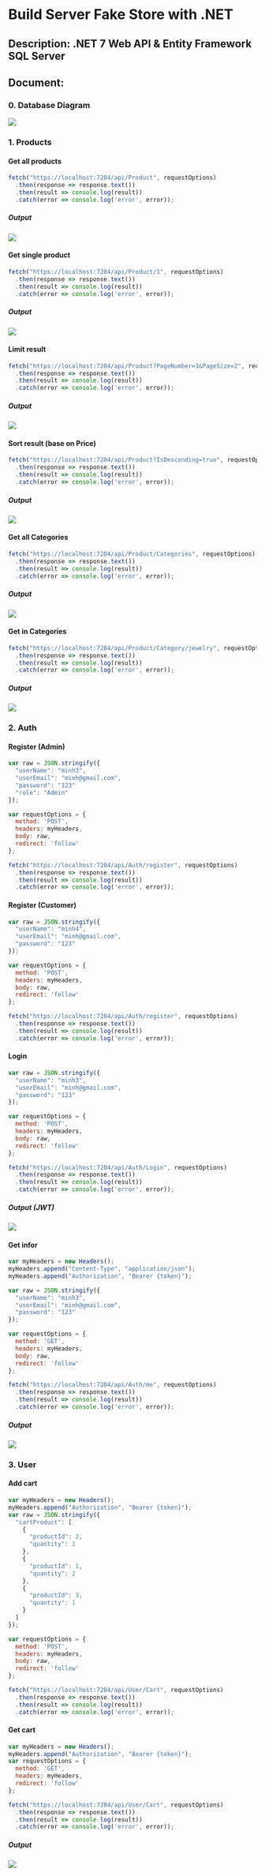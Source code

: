 # Build Server Fake Store with .NET
## Description: .NET 7 Web API & Entity Framework SQL Server
## Document: 

### 0. Database Diagram
<img src="https://imgur.com/4bCE2E0.jpg"> <br>

### 1. Products
#### Get all products		
```javascript
fetch("https://localhost:7204/api/Product", requestOptions)
  .then(response => response.text())
  .then(result => console.log(result))
  .catch(error => console.log('error', error));
```
##### Output
<img src="https://imgur.com/3pBQMED.jpg"> <br>

#### Get single product	
```javascript
fetch("https://localhost:7204/api/Product/1", requestOptions)
  .then(response => response.text())
  .then(result => console.log(result))
  .catch(error => console.log('error', error));
```
##### Output
<img src="https://imgur.com/pLUECDh.jpg"> <br>

#### Limit result 
```javascript
fetch("https://localhost:7204/api/Product?PageNumber=1&PageSize=2", requestOptions)
  .then(response => response.text())
  .then(result => console.log(result))
  .catch(error => console.log('error', error));
```
##### Output
<img src="https://imgur.com/cvYMMZV.jpg"> <br>

#### Sort result (base on Price)
```javascript
fetch("https://localhost:7204/api/Product?IsDescending=true", requestOptions)
  .then(response => response.text())
  .then(result => console.log(result))
  .catch(error => console.log('error', error));
```
##### Output
<img src="https://imgur.com/QfiZo9o.jpg"> <br>

#### Get all Categories
```javascript
fetch("https://localhost:7204/api/Product/Categories", requestOptions)
  .then(response => response.text())
  .then(result => console.log(result))
  .catch(error => console.log('error', error));
```
##### Output
<img src="https://imgur.com/o9eXzYs.jpg"> <br>

#### Get in Categories
```javascript
fetch("https://localhost:7204/api/Product/Category/jewelry", requestOptions)
  .then(response => response.text())
  .then(result => console.log(result))
  .catch(error => console.log('error', error));
```
##### Output
<img src="https://imgur.com/IMYzyXD.jpg"> <br>

### 2. Auth
#### Register (Admin)

```javascript
var raw = JSON.stringify({
  "userName": "minh3",
  "userEmail": "minh@gmail.com",
  "password": "123"
  "role": "Admin"
});

var requestOptions = {
  method: 'POST',
  headers: myHeaders,
  body: raw,
  redirect: 'follow'
};

fetch("https://localhost:7204/api/Auth/register", requestOptions)
  .then(response => response.text())
  .then(result => console.log(result))
  .catch(error => console.log('error', error));

```

#### Register (Customer)

```javascript
var raw = JSON.stringify({
  "userName": "minh4",
  "userEmail": "minh@gmail.com",
  "password": "123"
});

var requestOptions = {
  method: 'POST',
  headers: myHeaders,
  body: raw,
  redirect: 'follow'
};

fetch("https://localhost:7204/api/Auth/register", requestOptions)
  .then(response => response.text())
  .then(result => console.log(result))
  .catch(error => console.log('error', error));

```
#### Login 
```javascript
var raw = JSON.stringify({
  "userName": "minh3",
  "userEmail": "minh@gmail.com",
  "password": "123"
});

var requestOptions = {
  method: 'POST',
  headers: myHeaders,
  body: raw,
  redirect: 'follow'
};

fetch("https://localhost:7204/api/Auth/Login", requestOptions)
  .then(response => response.text())
  .then(result => console.log(result))
  .catch(error => console.log('error', error));
```

##### Output (JWT)
<img src="https://imgur.com/O0yke5s.jpg"> <br>


#### Get infor 
```javascript
var myHeaders = new Headers();
myHeaders.append("Content-Type", "application/json");
myHeaders.append("Authorization", "Bearer {token}");

var raw = JSON.stringify({
  "userName": "minh3",
  "userEmail": "minh@gmail.com",
  "password": "123"
});

var requestOptions = {
  method: 'GET',
  headers: myHeaders,
  body: raw,
  redirect: 'follow'
};

fetch("https://localhost:7204/api/Auth/me", requestOptions)
  .then(response => response.text())
  .then(result => console.log(result))
  .catch(error => console.log('error', error));
```
##### Output 
<img src="https://imgur.com/zjGjwtk.jpg"> <br>




### 3. User
#### Add cart 
```javascript
var myHeaders = new Headers();
myHeaders.append("Authorization", "Bearer {token}");
var raw = JSON.stringify({
  "cartProduct": [
    {
      "productId": 2,
      "quantity": 1
    },
    {
      "productId": 1,
      "quantity": 2
    },
    {
      "productId": 3,
      "quantity": 1
    }
  ]
});

var requestOptions = {
  method: 'POST',
  headers: myHeaders,
  body: raw,
  redirect: 'follow'
};

fetch("https://localhost:7204/api/User/Cart", requestOptions)
  .then(response => response.text())
  .then(result => console.log(result))
  .catch(error => console.log('error', error));
```
#### Get cart 
```javascript
var myHeaders = new Headers();
myHeaders.append("Authorization", "Bearer {token}");
var requestOptions = {
  method: 'GET',
  headers: myHeaders,
  redirect: 'follow'
};

fetch("https://localhost:7204/api/User/Cart", requestOptions)
  .then(response => response.text())
  .then(result => console.log(result))
  .catch(error => console.log('error', error));
  ```
##### Output 
<img src="https://imgur.com/fyHWLJT.jpg"> <br>
